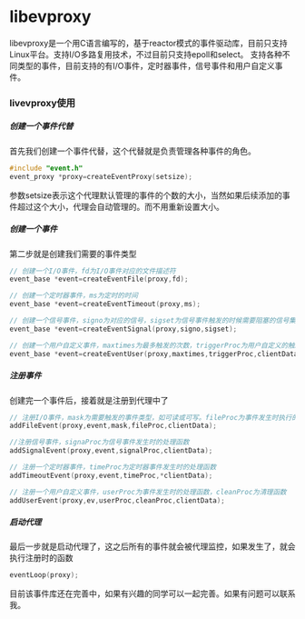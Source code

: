 # libevproxy
libevproxy是一个用C语言编写的，基于reactor模式的事件驱动库，目前只支持Linux平台。支持I/O多路复用技术，不过目前只支持epoll和select。
支持各种不同类型的事件，目前支持的有I/O事件，定时器事件，信号事件和用户自定义事件。
### livevproxy使用
##### 创建一个事件代替
首先我们创建一个事件代替，这个代替就是负责管理各种事件的角色。
```c
#include "event.h"
event_proxy *proxy=createEventProxy(setsize);
```
参数setsize表示这个代理默认管理的事件的个数的大小，当然如果后续添加的事件超过这个大小，代理会自动管理的。而不用重新设置大小。
#####  创建一个事件
第二步就是创建我们需要的事件类型
```c
// 创建一个I/O事件，fd为I/O事件对应的文件描述符
event_base *event=createEventFile(proxy,fd);
```
```c
// 创建一个定时器事件，ms为定时的时间
event_base *event=createEventTimeout(proxy,ms);
```
```c
// 创建一个信号事件，signo为对应的信号，sigset为信号事件触发的时候需要阻塞的信号集
event_base *event=createEventSignal(proxy,signo,sigset);
```
```c
// 创建一个用户自定义事件，maxtimes为最多触发的次数，triggerProc为用户自定义的触发函数，clientData为传给triggerProc的参数
event_base *event=createEventUser(proxy,maxtimes,triggerProc,clientData);
```
##### 注册事件
创建完一个事件后，接着就是注册到代理中了
```c
// 注册I/O事件，mask为需要触发的事件类型，如可读或可写。fileProc为事件发生时执行的处理函数，clientData为传给fileProc的参数
addFileEvent(proxy,event,mask,fileProc,clientData);
```
```c
//注册信号事件，signaProc为信号事件发生时的处理函数
addSignalEvent(proxy,event,signalProc,clientData);
```
```c
// 注册一个定时器事件，timeProc为定时器事件发生时的处理函数
addTimeoutEvent(proxy,event,timeProc,*clientData);
```
```c
// 注册一个用户自定义事件，userProc为事件发生时的处理函数，cleanProc为清理函数
addUserEvent(proxy,ev,userProc,cleanProc,clientData);
```
##### 启动代理
最后一步就是启动代理了，这之后所有的事件就会被代理监控，如果发生了，就会执行注册时的函数
```c
eventLoop(proxy);
```

目前该事件库还在完善中，如果有兴趣的同学可以一起完善。如果有问题可以联系我。